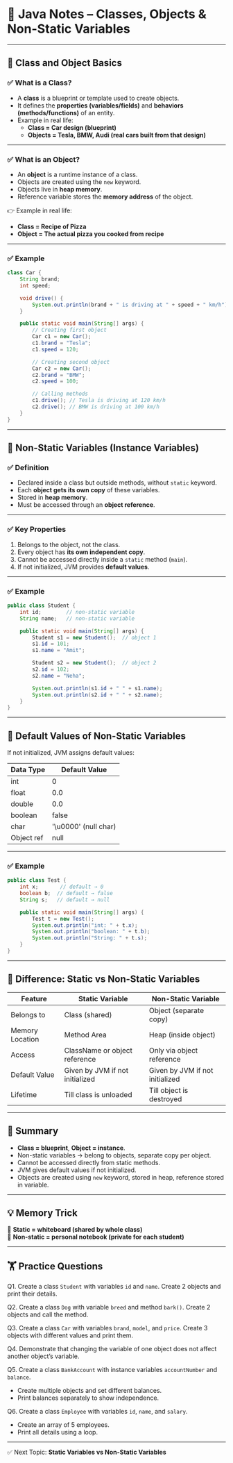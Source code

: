 # 📘 Java Notes – Classes, Objects & Non-Static Variables

---

## 🔹 Class and Object Basics

### ✅ What is a Class?
- A **class** is a blueprint or template used to create objects.  
- It defines the **properties (variables/fields)** and **behaviors (methods/functions)** of an entity.  
- Example in real life:  
  - **Class = Car design (blueprint)**  
  - **Objects = Tesla, BMW, Audi (real cars built from that design)**  

---

### ✅ What is an Object?
- An **object** is a runtime instance of a class.  
- Objects are created using the `new` keyword.  
- Objects live in **heap memory**.  
- Reference variable stores the **memory address** of the object.  

👉 Example in real life:  
- **Class = Recipe of Pizza**  
- **Object = The actual pizza you cooked from recipe**  

---

### ✅ Example
```java
class Car {
    String brand;
    int speed;

    void drive() {
        System.out.println(brand + " is driving at " + speed + " km/h");
    }

    public static void main(String[] args) {
        // Creating first object
        Car c1 = new Car();
        c1.brand = "Tesla";
        c1.speed = 120;

        // Creating second object
        Car c2 = new Car();
        c2.brand = "BMW";
        c2.speed = 100;

        // Calling methods
        c1.drive(); // Tesla is driving at 120 km/h
        c2.drive(); // BMW is driving at 100 km/h
    }
}
```

---

## 🔹 Non-Static Variables (Instance Variables)

### ✅ Definition
- Declared inside a class but outside methods, without `static` keyword.  
- Each **object gets its own copy** of these variables.  
- Stored in **heap memory**.  
- Must be accessed through an **object reference**.  

---

### ✅ Key Properties
1. Belongs to the object, not the class.  
2. Every object has **its own independent copy**.  
3. Cannot be accessed directly inside a `static` method (`main`).  
4. If not initialized, JVM provides **default values**.  

---

### ✅ Example
```java
public class Student {
    int id;        // non-static variable
    String name;   // non-static variable

    public static void main(String[] args) {
        Student s1 = new Student();  // object 1
        s1.id = 101;
        s1.name = "Amit";

        Student s2 = new Student();  // object 2
        s2.id = 102;
        s2.name = "Neha";

        System.out.println(s1.id + " " + s1.name);
        System.out.println(s2.id + " " + s2.name);
    }
}
```

---

## 🔹 Default Values of Non-Static Variables
If not initialized, JVM assigns default values:

| Data Type | Default Value |
|-----------|---------------|
| int       | 0             |
| float     | 0.0           |
| double    | 0.0           |
| boolean   | false         |
| char      | '\u0000' (null char) |
| Object ref| null          |

---

### ✅ Example
```java
public class Test {
    int x;       // default → 0
    boolean b;  // default → false
    String s;   // default → null

    public static void main(String[] args) {
        Test t = new Test();
        System.out.println("int: " + t.x);
        System.out.println("boolean: " + t.b);
        System.out.println("String: " + t.s);
    }
}
```

---

## 🔹 Difference: Static vs Non-Static Variables

| Feature                | Static Variable                     | Non-Static Variable |
|-------------------------|-------------------------------------|---------------------|
| Belongs to              | Class (shared)                     | Object (separate copy) |
| Memory Location         | Method Area                        | Heap (inside object) |
| Access                  | ClassName or object reference      | Only via object reference |
| Default Value           | Given by JVM if not initialized    | Given by JVM if not initialized |
| Lifetime                | Till class is unloaded             | Till object is destroyed |

---

## 📝 Summary
- **Class = blueprint**, **Object = instance**.  
- Non-static variables → belong to objects, separate copy per object.  
- Cannot be accessed directly from static methods.  
- JVM gives default values if not initialized.  
- Objects are created using `new` keyword, stored in heap, reference stored in variable.  

---

## 💡 Memory Trick
🔑 **Static = whiteboard (shared by whole class)**  
🔑 **Non-static = personal notebook (private for each student)**  

---

## 🏋️ Practice Questions

Q1. Create a class `Student` with variables `id` and `name`. Create 2 objects and print their details.  

Q2. Create a class `Dog` with variable `breed` and method `bark()`. Create 2 objects and call the method.  

Q3. Create a class `Car` with variables `brand`, `model`, and `price`. Create 3 objects with different values and print them.  

Q4. Demonstrate that changing the variable of one object does not affect another object’s variable.  

Q5. Create a class `BankAccount` with instance variables `accountNumber` and `balance`.  
   - Create multiple objects and set different balances.  
   - Print balances separately to show independence.  

Q6. Create a class `Employee` with variables `id`, `name`, and `salary`.  
   - Create an array of 5 employees.  
   - Print all details using a loop.  

---

✅ Next Topic: **Static Variables vs Non-Static Variables**
